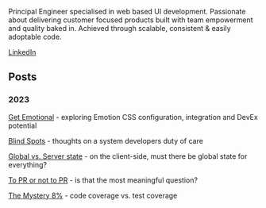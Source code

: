 Principal Engineer specialised in web based UI development. Passionate about delivering customer focused products built with team empowerment and quality baked in. Achieved through scalable, consistent & easily adoptable code.

[LinkedIn](https://www.linkedin.com/in/ian-huet-bbb2aa4/)

## Posts

### 2023

[Get Emotional](https://journal.huet.info/20230721_get_emotional) - exploring Emotion CSS configuration, integration and DevEx potential

[Blind Spots](https://journal.huet.info/20230719_blind_spots) - thoughts on a system developers duty of care

[Global vs. Server state](https://journal.huet.info/global_vs_server_state) - on the client-side, must there be global state for everything?

[To PR or not to PR](https://journal.huet.info/to_pr_or_not_to_pr) - is that the most meaningful question?

[The Mystery 8%](https://journal.huet.info/mystery_8_percent) - code coverage vs. test coverage
